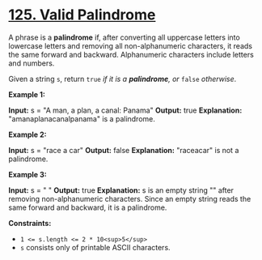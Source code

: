 # [125\. Valid Palindrome](https://leetcode.com/problems/valid-palindrome/)

A phrase is a **palindrome** if, after converting all uppercase letters into
lowercase letters and removing all non-alphanumeric characters, it reads the
same forward and backward. Alphanumeric characters include letters and numbers.

Given a string `s`, return `true` _if it is a **palindrome**, or_ `false`
_otherwise_.

**Example 1:**

**Input:** s = "A man, a plan, a canal: Panama" **Output:** true
**Explanation:** "amanaplanacanalpanama" is a palindrome.

**Example 2:**

**Input:** s = "race a car" **Output:** false **Explanation:** "raceacar" is not
a palindrome.

**Example 3:**

**Input:** s = " " **Output:** true **Explanation:** s is an empty string ""
after removing non-alphanumeric characters. Since an empty string reads the same
forward and backward, it is a palindrome.

**Constraints:**

- `1 <= s.length <= 2 * 10<sup>5</sup>`
- `s` consists only of printable ASCII characters.
